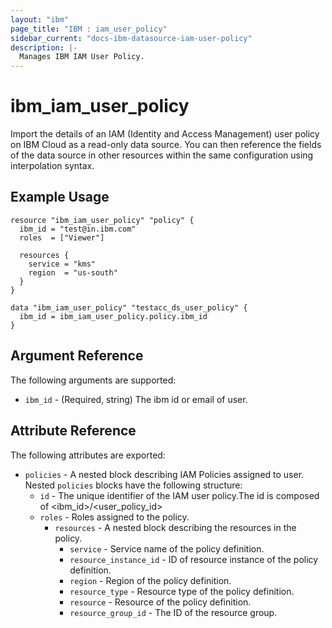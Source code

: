 ```yaml
---
layout: "ibm"
page_title: "IBM : iam_user_policy"
sidebar_current: "docs-ibm-datasource-iam-user-policy"
description: |-
  Manages IBM IAM User Policy.
---
```


# ibm\_iam_user_policy

Import the details of an IAM (Identity and Access Management) user policy on IBM Cloud as a read-only data source. You can then reference the fields of the data source in other resources within the same configuration using interpolation syntax.

## Example Usage

```hcl
resource "ibm_iam_user_policy" "policy" {
  ibm_id = "test@in.ibm.com"
  roles  = ["Viewer"]

  resources {
    service = "kms"
    region  = "us-south"
  }
}

data "ibm_iam_user_policy" "testacc_ds_user_policy" {
  ibm_id = ibm_iam_user_policy.policy.ibm_id
}

```

## Argument Reference

The following arguments are supported:

* `ibm_id` - (Required, string) The ibm id or email of user.

## Attribute Reference

The following attributes are exported:

* `policies` - A nested block describing IAM Policies assigned to user. Nested `policies` blocks have the following structure:
  * `id` - The unique identifier of the IAM user policy.The id is composed of \<ibm_id\>/\<user_policy_id\>
  * `roles` -  Roles assigned to the policy.
	* `resources` -  A nested block describing the resources in the policy.
		* `service` - Service name of the policy definition. 
		* `resource_instance_id` - ID of resource instance of the policy definition.
		* `region` - Region of the policy definition.
		* `resource_type` - Resource type of the policy definition.
		* `resource` - Resource of the policy definition.
		* `resource_group_id` - The ID of the resource group. 


  